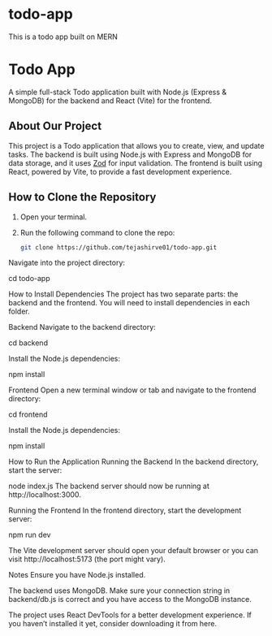 # todo-app
This is a todo app built on MERN

# Todo App

A simple full-stack Todo application built with Node.js (Express & MongoDB) for the backend and React (Vite) for the frontend.

## About Our Project

This project is a Todo application that allows you to create, view, and update tasks. The backend is built using Node.js with Express and MongoDB for data storage, and it uses [Zod](https://github.com/colinhacks/zod) for input validation. The frontend is built using React, powered by Vite, to provide a fast development experience.

## How to Clone the Repository

1. Open your terminal.
2. Run the following command to clone the repo:

   ```bash
   git clone https://github.com/tejashirve01/todo-app.git
Navigate into the project directory:

cd todo-app

How to Install Dependencies
The project has two separate parts: the backend and the frontend. You will need to install dependencies in each folder.

Backend
Navigate to the backend directory:

cd backend

Install the Node.js dependencies:

npm install

Frontend
Open a new terminal window or tab and navigate to the frontend directory:

cd frontend

Install the Node.js dependencies:

npm install

How to Run the Application
Running the Backend
In the backend directory, start the server:

node index.js
The backend server should now be running at http://localhost:3000.

Running the Frontend
In the frontend directory, start the development server:

npm run dev

The Vite development server should open your default browser or you can visit http://localhost:5173 (the port might vary).

Notes
Ensure you have Node.js installed.

The backend uses MongoDB. Make sure your connection string in backend/db.js is correct and you have access to the MongoDB instance.

The project uses React DevTools for a better development experience. If you haven’t installed it yet, consider downloading it from here.


